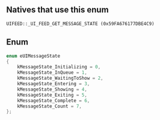 ## Natives that use this enum
```
UIFEED::_UI_FEED_GET_MESSAGE_STATE (0x59FA676177DBE4C9)
```
## Enum
```cpp
enum eUIMessageState
{
	kMessageState_Initializing = 0,
	kMessageState_InQueue = 1,
	kMessageState_WaitingToShow = 2,
	kMessageState_Entering = 3,
	kMessageState_Showing = 4,
	kMessageState_Exiting = 5,
	kMessageState_Complete = 6,
	kMessageState_Count = 7,
};
```
